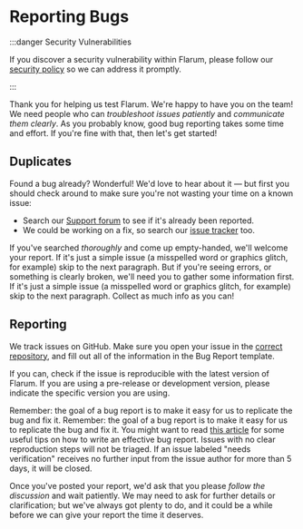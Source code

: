 # Reporting Bugs

:::danger Security Vulnerabilities

If you discover a security vulnerability within Flarum, please follow our [security policy](https://github.com/flarum/core/security/policy) so we can address it promptly.

:::

Thank you for helping us test Flarum. We're happy to have you on the team! We need people who can _troubleshoot issues patiently_ and _communicate them clearly_. As you probably know, good bug reporting takes some time and effort. If you're fine with that, then let's get started!

## Duplicates

Found a bug already? Wonderful! We'd love to hear about it &mdash; but first you should check around to make sure you're not wasting your time on a known issue:

- Search our [Support forum](https://discuss.flarum.org/t/support) to see if it's already been reported.
- We could be working on a fix, so search our [issue tracker](https://github.com/flarum/core/issues) too.

If you've searched _thoroughly_ and come up empty-handed, we'll welcome your report. If it's just a simple issue (a misspelled word or graphics glitch, for example) skip to the next paragraph. But if you're seeing errors, or something is clearly broken, we'll need you to gather some information first. If it's just a simple issue (a misspelled word or graphics glitch, for example) skip to the next paragraph. Collect as much info as you can!

## Reporting

We track issues on GitHub. Make sure you open your issue in the [correct repository](https://github.com/flarum), and fill out all of the information in the Bug Report template.

If you can, check if the issue is reproducible with the latest version of Flarum. If you are using a pre-release or development version, please indicate the specific version you are using.

Remember: the goal of a bug report is to make it easy for us to replicate the bug and fix it. Remember: the goal of a bug report is to make it easy for us to replicate the bug and fix it. You might want to read [this article](https://www.chiark.greenend.org.uk/~sgtatham/bugs.html) for some useful tips on how to write an effective bug report. Issues with no clear reproduction steps will not be triaged. If an issue labeled "needs verification" receives no further input from the issue author for more than 5 days, it will be closed.

Once you've posted your report, we'd ask that you please _follow the discussion_ and wait patiently. We may need to ask for further details or clarification; but we've always got plenty to do, and it could be a while before we can give your report the time it deserves.
